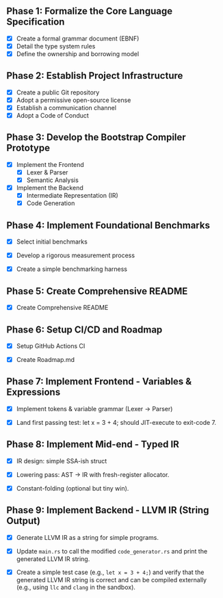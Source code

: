 ## Phase 1: Formalize the Core Language Specification

- [x] Create a formal grammar document (EBNF)
- [x] Detail the type system rules
- [x] Define the ownership and borrowing model

## Phase 2: Establish Project Infrastructure

- [x] Create a public Git repository
- [x] Adopt a permissive open-source license
- [x] Establish a communication channel
- [x] Adopt a Code of Conduct

## Phase 3: Develop the Bootstrap Compiler Prototype

- [x] Implement the Frontend
  - [x] Lexer & Parser
  - [x] Semantic Analysis
- [x] Implement the Backend
  - [x] Intermediate Representation (IR)
  - [x] Code Generation

## Phase 4: Implement Foundational Benchmarks

- [x] Select initial benchmarks
- [x] Develop a rigorous measurement process
- [x] Create a simple benchmarking harness




## Phase 5: Create Comprehensive README

- [x] Create Comprehensive README




## Phase 6: Setup CI/CD and Roadmap

- [x] Setup GitHub Actions CI
- [x] Create Roadmap.md




## Phase 7: Implement Frontend - Variables & Expressions

- [x] Implement tokens & variable grammar (Lexer → Parser)
- [x] Land first passing test: let x = 3 + 4; should JIT-execute to exit-code 7.




## Phase 8: Implement Mid-end - Typed IR

- [x] IR design: simple SSA-ish struct
- [x] Lowering pass: AST → IR with fresh-register allocator.
- [x] Constant-folding (optional but tiny win).




## Phase 9: Implement Backend - LLVM IR (String Output)

- [x] Generate LLVM IR as a string for simple programs.
- [x] Update `main.rs` to call the modified `code_generator.rs` and print the generated LLVM IR string.
- [x] Create a simple test case (e.g., `let x = 3 + 4;`) and verify that the generated LLVM IR string is correct and can be compiled externally (e.g., using `llc` and `clang` in the sandbox).


